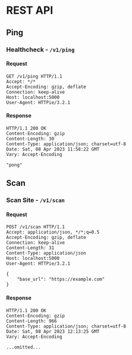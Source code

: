 # REST API

## Ping

### Healthcheck - `/v1/ping`

#### Request

```text
GET /v1/ping HTTP/1.1
Accept: */*
Accept-Encoding: gzip, deflate
Connection: keep-alive
Host: localhost:5000
User-Agent: HTTPie/3.2.1
```

#### Response

```text
HTTP/1.1 200 OK
Content-Encoding: gzip
Content-Length: 30
Content-Type: application/json; charset=utf-8
Date: Sat, 08 Apr 2023 11:58:22 GMT
Vary: Accept-Encoding

"pong"

```

## Scan

### Scan Site - `/v1/scan`

#### Request

```text
POST /v1/scan HTTP/1.1
Accept: application/json, */*;q=0.5
Accept-Encoding: gzip, deflate
Connection: keep-alive
Content-Length: 31
Content-Type: application/json
Host: localhost:5000
User-Agent: HTTPie/3.2.1

{
    "base_url": "https://example.com"
}

```

#### Response

```text
HTTP/1.1 200 OK
Content-Encoding: gzip
Content-Length: 966
Content-Type: application/json; charset=utf-8
Date: Sat, 08 Apr 2023 12:13:25 GMT
Vary: Accept-Encoding

...omitted...

```
